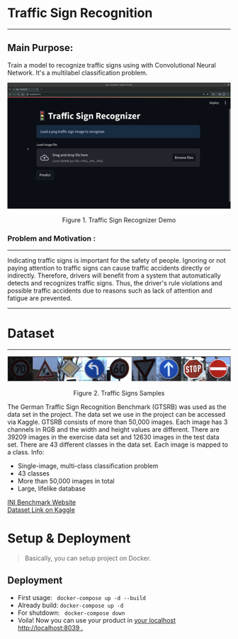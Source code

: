 # Traffic Sign Recognition
<hr>

## Main Purpose:
Train a model to recognize traffic signs using with Convolutional Neural Network. It's a multilabel classification problem.
<p align="center">
<img src="images/demo.gif"/>
</p>
<p align="center"> Figure 1. Traffic Sign Recognizer Demo</p>

### Problem and Motivation : 
<hr>
Indicating traffic signs is important for the safety of people.
Ignoring or not paying attention to traffic signs can cause
traffic accidents directly or indirectly. Therefore, drivers
will benefit from a system that automatically detects and
recognizes traffic signs. Thus, the driver's rule violations
and possible traffic accidents due to reasons such as lack of
attention and fatigue are prevented.

<hr>

# Dataset
<hr>

<p align="center">
<img src="images/signs.png"/>
</p>
<p align="center"> Figure 2. Traffic Signs Samples</p>

The German Traffic Sign Recognition Benchmark (GTSRB) was used as the data set in the project. The data set we use in the project can be accessed via Kaggle. GTSRB consists of more than 50,000 images. Each image has 3 channels in RGB and the width and height values are different. There are 39209 images in the exercise data set and 12630 images in the test data set. There are 43 different classes in the data set. Each image is mapped to a class. Info:

- Single-image, multi-class classification problem
- 43 classes
- More than 50,000 images in total
- Large, lifelike database

<a href= "https://benchmark.ini.rub.de/">INI Benchmark Website</a><br>
<a href="https://www.kaggle.com/meowmeowmeowmeowmeow/gtsrb-german-traffic-sign" target='blank_' alt='Dataset link' > Dataset Link on Kaggle </a> 

# Setup & Deployment

> Basically, you can setup project on Docker.
## Deployment
- First usage: ` docker-compose up -d --build`  
- Already build: ` docker-compose up -d `
- For shutdown: ` docker-compose down`
- Voila! Now you can use your product in <a href="http://localhost:8039">your localhost http://localhost:8039 .</a>

